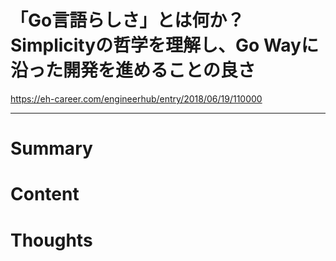<!--
{
  "type": "summary",
  "tags": ["golang"]
}
-->
# 「Go言語らしさ」とは何か？　Simplicityの哲学を理解し、Go Wayに沿った開発を進めることの良さ
https://eh-career.com/engineerhub/entry/2018/06/19/110000

---

# Summary

# Content

# Thoughts

